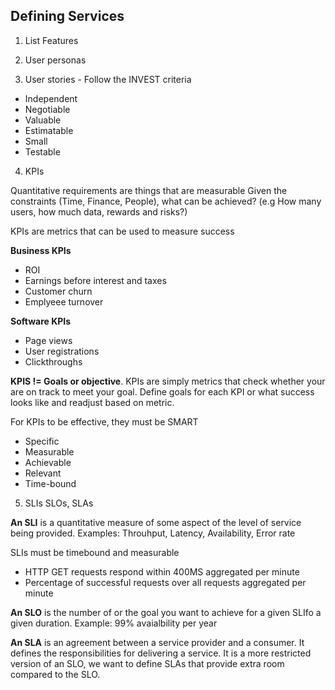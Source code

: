 ## Defining Services

1. List Features

2. User personas

3. User stories - Follow the INVEST criteria
- Independent
- Negotiable
- Valuable
- Estimatable
- Small 
- Testable

4. KPIs

Quantitative requirements are things that are measurable Given the constraints (Time, Finance, People), what can be achieved? (e.g How many users, how much data, rewards and risks?)

KPIs are metrics that can be used to measure success

**Business KPIs**
- ROI
- Earnings before interest and taxes
- Customer churn
- Emplyeee turnover

**Software KPIs**
- Page views
- User registrations
- Clickthroughs

**KPIS != Goals or objective**. KPIs are simply metrics that check whether your are on track to meet your goal.
Define goals for each KPI or what success looks like and readjust based on metric.

For KPIs to be effective, they must be SMART
- Specific
- Measurable
- Achievable
- Relevant
- Time-bound

5. SLIs SLOs, SLAs

**An SLI** is a quantitative measure of some aspect of the level of service being provided. Examples: Throuhput, Latency, Availability, Error rate

SLIs must be timebound and measurable
- HTTP GET requests respond within 400MS aggregated per minute
- Percentage of successful requests over all requests aggregated per minute

**An SLO** is the number of or the goal you want to achieve for a given SLIfo a given duration. Example: 99% avaialbility per year

**An SLA** is an agreement between a service provider and a consumer. It defines the responsibilities for delivering a service. It is a more restricted version of an SLO, we want to define SLAs that provide extra room compared to the SLO.

